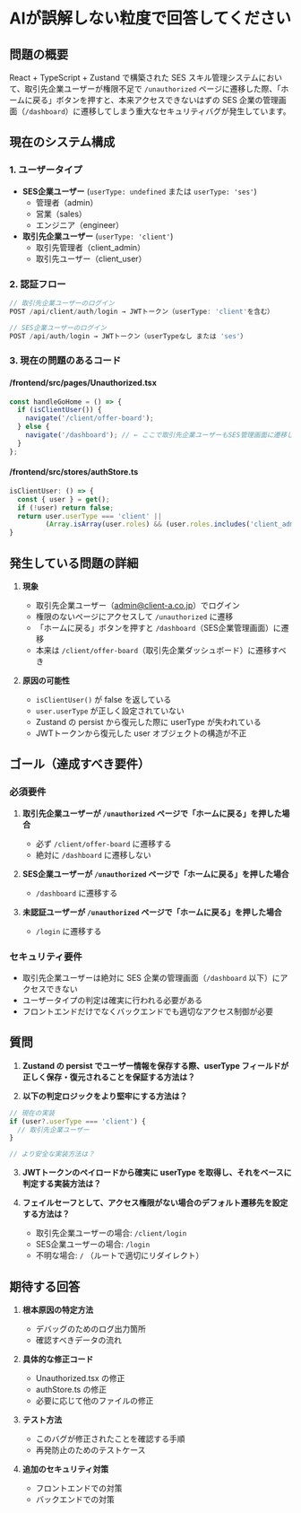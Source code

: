 # AIが誤解しない粒度で回答してください

## 問題の概要
React + TypeScript + Zustand で構築された SES スキル管理システムにおいて、取引先企業ユーザーが権限不足で `/unauthorized` ページに遷移した際、「ホームに戻る」ボタンを押すと、本来アクセスできないはずの SES 企業の管理画面（`/dashboard`）に遷移してしまう重大なセキュリティバグが発生しています。

## 現在のシステム構成

### 1. ユーザータイプ
- **SES企業ユーザー** (`userType: undefined` または `userType: 'ses'`)
  - 管理者（admin）
  - 営業（sales）
  - エンジニア（engineer）
- **取引先企業ユーザー** (`userType: 'client'`)
  - 取引先管理者（client_admin）
  - 取引先ユーザー（client_user）

### 2. 認証フロー
```typescript
// 取引先企業ユーザーのログイン
POST /api/client/auth/login → JWTトークン（userType: 'client'を含む）

// SES企業ユーザーのログイン
POST /api/auth/login → JWTトークン（userTypeなし または 'ses'）
```

### 3. 現在の問題のあるコード

#### /frontend/src/pages/Unauthorized.tsx
```typescript
const handleGoHome = () => {
  if (isClientUser()) {
    navigate('/client/offer-board');
  } else {
    navigate('/dashboard'); // ← ここで取引先企業ユーザーもSES管理画面に遷移してしまう
  }
};
```

#### /frontend/src/stores/authStore.ts
```typescript
isClientUser: () => {
  const { user } = get();
  if (!user) return false;
  return user.userType === 'client' || 
         (Array.isArray(user.roles) && (user.roles.includes('client_admin') || user.roles.includes('client_user')));
}
```

## 発生している問題の詳細

1. **現象**
   - 取引先企業ユーザー（admin@client-a.co.jp）でログイン
   - 権限のないページにアクセスして `/unauthorized` に遷移
   - 「ホームに戻る」ボタンを押すと `/dashboard`（SES企業管理画面）に遷移
   - 本来は `/client/offer-board`（取引先企業ダッシュボード）に遷移すべき

2. **原因の可能性**
   - `isClientUser()` が false を返している
   - `user.userType` が正しく設定されていない
   - Zustand の persist から復元した際に userType が失われている
   - JWTトークンから復元した user オブジェクトの構造が不正

## ゴール（達成すべき要件）

### 必須要件
1. **取引先企業ユーザーが `/unauthorized` ページで「ホームに戻る」を押した場合**
   - 必ず `/client/offer-board` に遷移する
   - 絶対に `/dashboard` に遷移しない

2. **SES企業ユーザーが `/unauthorized` ページで「ホームに戻る」を押した場合**
   - `/dashboard` に遷移する

3. **未認証ユーザーが `/unauthorized` ページで「ホームに戻る」を押した場合**
   - `/login` に遷移する

### セキュリティ要件
- 取引先企業ユーザーは絶対に SES 企業の管理画面（`/dashboard` 以下）にアクセスできない
- ユーザータイプの判定は確実に行われる必要がある
- フロントエンドだけでなくバックエンドでも適切なアクセス制御が必要

## 質問

1. **Zustand の persist でユーザー情報を保存する際、userType フィールドが正しく保存・復元されることを保証する方法は？**

2. **以下の判定ロジックをより堅牢にする方法は？**
```typescript
// 現在の実装
if (user?.userType === 'client') {
  // 取引先企業ユーザー
}

// より安全な実装方法は？
```

3. **JWTトークンのペイロードから確実に userType を取得し、それをベースに判定する実装方法は？**

4. **フェイルセーフとして、アクセス権限がない場合のデフォルト遷移先を設定する方法は？**
   - 取引先企業ユーザーの場合: `/client/login`
   - SES企業ユーザーの場合: `/login`
   - 不明な場合: `/` （ルートで適切にリダイレクト）

## 期待する回答

1. **根本原因の特定方法**
   - デバッグのためのログ出力箇所
   - 確認すべきデータの流れ

2. **具体的な修正コード**
   - Unauthorized.tsx の修正
   - authStore.ts の修正
   - 必要に応じて他のファイルの修正

3. **テスト方法**
   - このバグが修正されたことを確認する手順
   - 再発防止のためのテストケース

4. **追加のセキュリティ対策**
   - フロントエンドでの対策
   - バックエンドでの対策